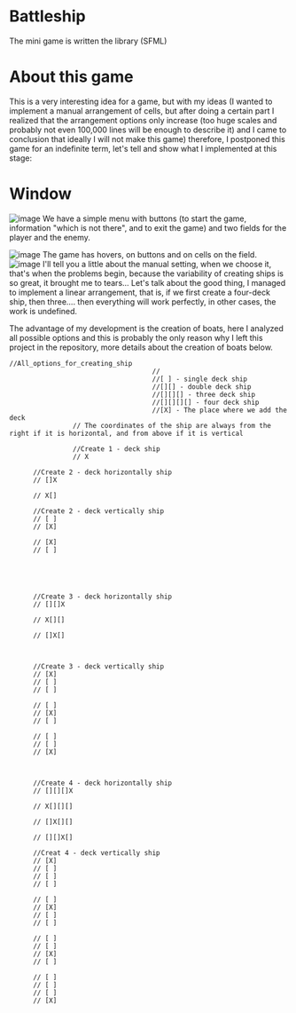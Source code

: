 # Battleship
The mini game is written the library (SFML)

# About this game

This is a very interesting idea for a game, but with my ideas (I wanted to implement a manual arrangement of cells, but after doing a certain part I realized that the arrangement options only increase (too huge scales and probably not even 100,000 lines will be enough to describe it) and I came to conclusion that ideally I will not make this game) therefore, I postponed this game for an indefinite term, let's tell and show what I implemented at this stage:

# Window
![image](https://user-images.githubusercontent.com/82716260/218277560-71bb6b5d-c021-4df0-aa52-3fbb524d2a73.png)
We have a simple menu with buttons (to start the game, information "which is not there", and to exit the game) and two fields for the player and the enemy.

![image](https://user-images.githubusercontent.com/82716260/218277760-4dbb7d0f-6bd0-45d7-b060-35ea12538d35.png)
The game has hovers, on buttons and on cells on the field.
![image](https://user-images.githubusercontent.com/82716260/218277926-c6ce19b6-9126-4c80-b1a2-635ac411d9f9.png)
I'll tell you a little about the manual setting, when we choose it, that's when the problems begin, because the variability of creating ships is so great, it brought me to tears...
Let's talk about the good thing, I managed to implement a linear arrangement, that is, if we first create a four-deck ship, then three.... then everything will work perfectly, in other cases, the work is undefined.

The advantage of my development is the creation of boats, here I analyzed all possible options and this is probably the only reason why I left this project in the repository, more details about the creation of boats below.

	//All_options_for_creating_ship 
										// 
										//[ ] - single deck ship
										//[][] - double deck ship
										//[][][] - three deck ship
										//[][][][] - four deck ship
										//[X] - The place where we add the deck
					// The coordinates of the ship are always from the right if it is horizontal, and from above if it is vertical

					//Create 1 - deck ship
					// X
		
          //Create 2 - deck horizontally ship
          // []X

          // X[]

          //Create 2 - deck vertically ship
          // [ ]
          // [X]

          // [X]
          // [ ]





          //Create 3 - deck horizontally ship
          // [][]X

          // X[][]

          // []X[]



          //Create 3 - deck vertically ship
          // [X]
          // [ ]
          // [ ]

          // [ ]
          // [X]
          // [ ]

          // [ ]
          // [ ]
          // [X]



          //Create 4 - deck horizontally ship
          // [][][]X

          // X[][][]

          // []X[][]

          // [][]X[]

          //Creat 4 - deck vertically ship
          // [X]
          // [ ]
          // [ ]
          // [ ]

          // [ ]
          // [X]
          // [ ]
          // [ ]

          // [ ]
          // [ ]
          // [X]
          // [ ]

          // [ ]
          // [ ]
          // [ ]
          // [X]
										
